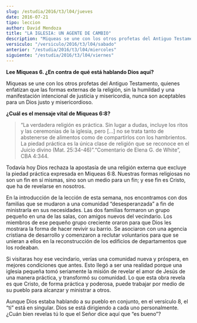 ```yaml
---
slug: /estudia/2016/t3/l04/jueves
date: 2016-07-21
tipo: leccion
author: David Mendoza
title: "LA IGLESIA: UN AGENTE DE CAMBIO"
description: "Miqueas se une con los otros profetas del Antiguo Testamento, quienes enfatizan  que las formas externas de la religión, sin la humildad y una manifestación  intencional de justicia y misericordia, nunca son aceptables para un Dios justo  y misericordioso."
versiculo: "/versiculo/2016/t3/l04/sabado"
anterior: "/estudia/2016/t3/l04/miercoles"
siguiente: "/estudia/2016/t3/l04/viernes"
---
```


**Lee Miqueas 6. ¿En contra de qué está hablando Dios aquí?**

Miqueas se une con los otros profetas del Antiguo Testamento, quienes enfatizan que las formas externas de la religión, sin la humildad y una manifestación intencional de justicia y misericordia, nunca son aceptables para un Dios justo y misericordioso.

**¿Cuál es el mensaje vital de Miqueas 6:8?**

> “La verdadera religión es práctica. Sin lugar a dudas, incluye los ritos y las ceremonias de la iglesia, pero [...] no se trata tanto de abstenerse de alimentos como de compartirlos con los hambrientos. La piedad práctica es la única clase de religión que se reconoce en el Juicio divino (Mat. 25:34-46)”.“Comentario de Elena G. de White”, CBA 4:344.

Todavía hoy Dios rechaza la apostasía de una religión externa que excluye la piedad práctica expresada en Miqueas 6:8. Nuestras formas religiosas no son un fin en sí mismas, sino son un medio para un fin; y ese fin es Cristo, que ha de revelarse en nosotros.

En la introducción de la lección de esta semana, nos encontramos con dos familias que se mudaron a una comunidad “desesperanzada” a fin de ministrarla en sus necesidades. Las dos familias formaron un grupo pequeño en una de las salas, con amigos nuevos del vecindario. Los miembros de ese pequeño grupo creciente oraron para que Dios les mostrara la forma de hacer revivir su barrio. Se asociaron con una agencia cristiana de desarrollo y comenzaron a reclutar voluntarios para que se unieran a ellos en la reconstrucción de los edificios de departamentos que los rodeaban.

Si visitaras hoy ese vecindario, verías una comunidad nueva y próspera, en mejores condiciones que antes. Esto llegó a ser una realidad porque una iglesia pequeña tomó seriamente la misión de revelar el amor de Jesús de una manera práctica, y transformó su comunidad. Lo que esta obra revela es que Cristo, de forma práctica y poderosa, puede trabajar por medio de su pueblo para alcanzar y ministrar a otros.

Aunque Dios estaba hablando a su pueblo en conjunto, en el versículo 8, el “ti” está en singular. Dios se está dirigiendo a cada uno personalmente. ¿Cuán bien revelas tú lo que el Señor dice aquí que “es bueno”?
